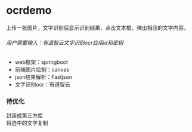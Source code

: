 # ocrdemo

  上传一张图片，文字识别后显示识别结果，点击文本框，弹出相应的文字内容。  
  ###### 用户需要输入：有道智云文字识别ocr应用id和密钥
  * web框架：springboot  
  * 前端图片绘制：canvas  
  * json结果解析：Fastjson
  * 文字识别ocr：有道智云
  ### 待优化  
  封装成第三方库  
  将选中的文字复制
